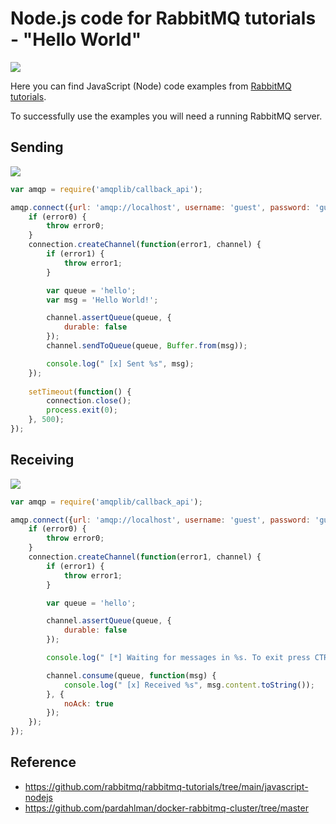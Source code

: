
# Node.js code for RabbitMQ tutorials - "Hello World"


![](https://www.rabbitmq.com/img/tutorials/python-one.png)


Here you can find JavaScript (Node) code examples from [RabbitMQ tutorials](https://www.rabbitmq.com/getstarted.html).

To successfully use the examples you will need a running RabbitMQ server.


## Sending 
![](https://www.rabbitmq.com/img/tutorials/sending.png)


```javascript
var amqp = require('amqplib/callback_api');

amqp.connect({url: 'amqp://localhost', username: 'guest', password: 'guest', port: 5674}, function(error0, connection) {
    if (error0) {
        throw error0;
    }
    connection.createChannel(function(error1, channel) {
        if (error1) {
            throw error1;
        }

        var queue = 'hello';
        var msg = 'Hello World!';

        channel.assertQueue(queue, {
            durable: false
        });
        channel.sendToQueue(queue, Buffer.from(msg));

        console.log(" [x] Sent %s", msg);
    });
    
    setTimeout(function() {
        connection.close();
        process.exit(0);
    }, 500);
});
```


## Receiving
![](https://www.rabbitmq.com/img/tutorials/receiving.png)

```javascript
var amqp = require('amqplib/callback_api');

amqp.connect({url: 'amqp://localhost', username: 'guest', password: 'guest', port: 5674}, function(error0, connection) {
    if (error0) {
        throw error0;
    }
    connection.createChannel(function(error1, channel) {
        if (error1) {
            throw error1;
        }

        var queue = 'hello';

        channel.assertQueue(queue, {
            durable: false
        });

        console.log(" [*] Waiting for messages in %s. To exit press CTRL+C", queue);

        channel.consume(queue, function(msg) {
            console.log(" [x] Received %s", msg.content.toString());
        }, {
            noAck: true
        });
    });
});
```


## Reference
- https://github.com/rabbitmq/rabbitmq-tutorials/tree/main/javascript-nodejs
- https://github.com/pardahlman/docker-rabbitmq-cluster/tree/master
